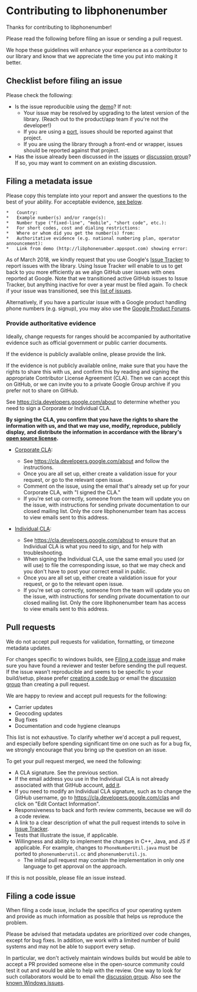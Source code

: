 # Contributing to libphonenumber

Thanks for contributing to libphonenumber!

Please read the following before filing an issue or sending a pull request.

We hope these guidelines will enhance your experience as a contributor to our
library and know that we appreciate the time you put into making it better.

## Checklist before filing an issue

Please check the following:
*   Is the issue reproducible using the
    [demo](http://libphonenumber.appspot.com/)? If not:
    *   Your issue may be resolved by upgrading to the latest version of the
        library. (Reach out to the product/app team if you're not the developer!)
    *   If you are using a
        [port](http://github.com/googlei18n/libphonenumber#third-party-ports),
        issues should be reported against that project.
    *   If you are using the library through a front-end or wrapper, issues
        should be reported against that project.
*   Has the issue already been discussed in the
    [issues](http://issuetracker.google.com/issues/new?component=192347) or [discussion
    group](https://groups.google.com/group/libphonenumber-discuss)? If so, you
    may want to comment on an existing discussion.

## Filing a metadata issue

Please copy this template into your report and answer the questions to the best of your ability.
For acceptable evidence, [see below](#provide-supporting-evidence).

``` nomarkdown
*   Country:
*   Example number(s) and/or range(s):
*   Number type ("fixed-line", "mobile", "short code", etc.):
*   For short codes, cost and dialing restrictions:
*   Where or whom did you get the number(s) from:
*   Authoritative evidence (e.g. national numbering plan, operator announcement):
*   Link from demo (http://libphonenumber.appspot.com) showing error:
```

As of March 2018, we kindly request that you use Google's [Issue Tracker](http://issuetracker.google.com/issues/new?component=192347)
to report issues with the library. Using Issue Tracker will enable to us to
get back to you more efficiently as we align GitHub user issues with ones
reported at Google. Note that we transitioned active GitHub issues to Issue Tracker,
but anything inactive for over a year must be filed again. To check if your issue
was transitioned, see this [list of issues](https://issuetracker.google.com/hotlists/886952).

Alternatively, if you have a particular issue with a Google product handling phone numbers (e.g. signup),
you may also use the [Google Product Forums](https://productforums.google.com/forum).

### Provide authoritative evidence

Ideally, change requests for ranges should be accompanied by authoritative
evidence such as official government or public carrier documents.

If the evidence is publicly available online, please provide the link.

If the evidence is not publicly available online, make sure that you have the
rights to share this with us, and confirm this by reading and signing the
appropriate Contributor License Agreement (CLA). Then we can accept this
on GitHub, or we can invite you to a private Google Group archive if you
prefer not to share on GitHub.

See https://cla.developers.google.com/about to determine whether you need to
sign a Corporate or Individual CLA.

**By signing the CLA, you confirm that you have the rights to share the
information with us, and that we may use, modify, reproduce, publicly display,
and distribute the information in accordance with the library's [open source
license](http://github.com/googlei18n/libphonenumber/blob/master/LICENSE).**

*   [Corporate CLA](http://developers.google.com/open-source/cla/corporate?csw=1):
    *   See https://cla.developers.google.com/about and follow the instructions.
    *   Once you are all set up, either create a validation issue for your
        request, or go to the relevant open issue.
    *   Comment on the issue, using the email that's already set up for
        your Corporate CLA, with "I signed the CLA."
    *   If you're set up correctly, someone from the team will update you on the
        issue, with instructions for sending private documentation to our closed
        mailing list. Only the core libphonenumber team has access to view
        emails sent to this address.

*   [Individual CLA](http://cla.developers.google.com/about/google-individual?csw=1):
    *   See https://cla.developers.google.com/about to ensure that an Individual
        CLA is what you need to sign, and for help with troubleshooting.
    *   When signing the Individual CLA, use the same email you used
        (or will use) to file the corresponding issue, so that we may check
        and you don't have to post your correct email in public.
    *   Once you are all set up, either create a validation issue for your
        request, or go to the relevant open issue.
    *   If you're set up correctly, someone from the team will update you on the
        issue, with instructions for sending private documentation to our closed
        mailing list. Only the core libphonenumber team has access to view
        emails sent to this address.

## Pull requests

We do not accept pull requests for validation, formatting, or timezone metadata
updates.

For changes specific to windows builds, see [Filing a code
issue](#filing-a-code-issue) and make sure you have found a reviewer and tester
before sending the pull request. If the issue wasn’t reproducible and seems to be
specific to your build/setup, please prefer [creating a code bug](#filing-a-code-issue) or email the
[discussion group](https://groups.google.com/group/libphonenumber-discuss) than creating a pull request.

We are happy to review and accept pull requests for the following:

*   Carrier updates
*   Geocoding updates
*   Bug fixes
*   Documentation and code hygiene cleanups

This list is not exhaustive. To clarify whether we'd accept a pull request, and
especially before spending significant time on one such as for a bug fix, we
strongly encourage that you bring up the question on an issue.

To get your pull request merged, we need the following:

*   A CLA signature. See the previous section.
*   If the email address you use in the Individual CLA is not already
    associated with that GitHub account, [add it](https://help.github.com/articles/adding-an-email-address-to-your-github-account/).
*   If you need to modify an Individual CLA signature, such as to change the
        GitHub username, go to https://cla.developers.google.com/clas and click
        on "Edit Contact Information".
*   Responsiveness to back and forth review comments, because we will do a code
    review.
*   A link to a clear description of what the pull request intends to solve in [Issue
    Tracker](http://issuetracker.google.com/issues/new?component=192347).
*   Tests that illustrate the issue, if applicable.
*   Willingness and ability to implement the changes in C++, Java, and JS if
    applicable. For example, changes to `PhoneNumberUtil.java` must be ported to
    `phonenumberutil.cc` and `phonenumberutil.js`.
    *   The initial pull request may contain the implementation in only one
        language to get approval on the approach.

If this is not possible, please file an issue instead.

## Filing a code issue

When filing a code issue, include the specifics of your operating system and
provide as much information as possible that helps us reproduce the problem.

Please be advised that metadata updates are prioritized over code changes,
except for bug fixes. In addition, we work with a limited number of build
systems and may not be able to support every setup.

In particular, we don't actively maintain windows builds but would be able to
accept a PR provided someone else in the open-source community could test it out
and would be able to help with the review. One way to look for such
collaborators would be to email the [discussion
group](https://groups.google.com/group/libphonenumber-discuss). Also see the
[known Windows issues](FAQ.md#what-about-windows).
